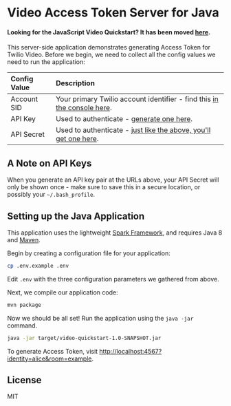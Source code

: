 # Video Access Token Server for Java

#### Looking for the JavaScript Video Quickstart? It has been moved [here](https://github.com/twilio/video-quickstart-js).

This server-side application demonstrates generating Access Token for Twilio Video.
Before we begin, we need to collect
all the config values we need to run the application:

| Config Value  | Description |
| :-------------  |:------------- |
Account SID | Your primary Twilio account identifier - find this [in the console here](https://www.twilio.com/console).
API Key | Used to authenticate - [generate one here](https://www.twilio.com/console/video/runtime/api-keys).
API Secret | Used to authenticate - [just like the above, you'll get one here](https://www.twilio.com/console/video/runtime/api-keys).

## A Note on API Keys

When you generate an API key pair at the URLs above, your API Secret will only
be shown once - make sure to save this in a secure location, 
or possibly your `~/.bash_profile`.

## Setting up the Java Application

This application uses the lightweight [Spark Framework](http://sparkjava.com/), and
requires Java 8 and [Maven](https://maven.apache.org/install.html). 

Begin by creating a configuration file for your application:

```bash
cp .env.example .env
```

Edit `.env` with the three configuration parameters we gathered from above. 

Next, we compile our application code:

```bash
mvn package
```

Now we should be all set! Run the application using the `java -jar` command.

```bash
java -jar target/video-quickstart-1.0-SNAPSHOT.jar
```

To generate Access Token, visit [http://localhost:4567?identity=alice&room=example](http://localhost:4567?identity=alice&room=example).

## License

MIT
